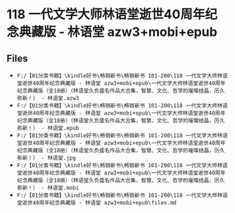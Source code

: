 # 118 一代文学大师林语堂逝世40周年纪念典藏版 - 林语堂 azw3+mobi+epub

## Files

- `F:/【01分类书籍】\kindle好书\畅销新书\畅销新书 101-200\118 一代文学大师林语堂逝世40周年纪念典藏版 - 林语堂 azw3+mobi+epub\一代文学大师林语堂逝世40周年纪念典藏版（全18册）（林语堂久负盛名作品大合集，智慧、文化、哲学的璀璨结晶，历久弥新！） - 林语堂.azw3`
- `F:/【01分类书籍】\kindle好书\畅销新书\畅销新书 101-200\118 一代文学大师林语堂逝世40周年纪念典藏版 - 林语堂 azw3+mobi+epub\一代文学大师林语堂逝世40周年纪念典藏版（全18册）（林语堂久负盛名作品大合集，智慧、文化、哲学的璀璨结晶，历久弥新！） - 林语堂.epub`
- `F:/【01分类书籍】\kindle好书\畅销新书\畅销新书 101-200\118 一代文学大师林语堂逝世40周年纪念典藏版 - 林语堂 azw3+mobi+epub\一代文学大师林语堂逝世40周年纪念典藏版（全18册）（林语堂久负盛名作品大合集，智慧、文化、哲学的璀璨结晶，历久弥新！） - 林语堂.jpg`
- `F:/【01分类书籍】\kindle好书\畅销新书\畅销新书 101-200\118 一代文学大师林语堂逝世40周年纪念典藏版 - 林语堂 azw3+mobi+epub\一代文学大师林语堂逝世40周年纪念典藏版（全18册）（林语堂久负盛名作品大合集，智慧、文化、哲学的璀璨结晶，历久弥新！） - 林语堂.mobi`
- `F:/【01分类书籍】\kindle好书\畅销新书\畅销新书 101-200\118 一代文学大师林语堂逝世40周年纪念典藏版 - 林语堂 azw3+mobi+epub\files.md`
